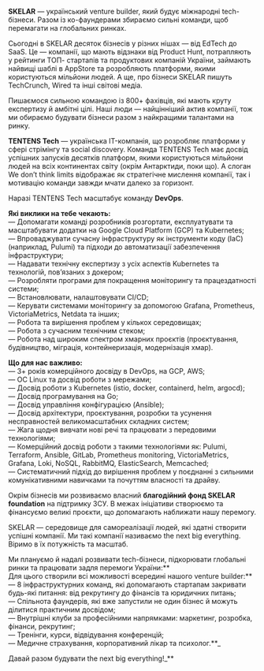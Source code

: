**SKELAR** — український venture builder, який будує міжнародні tech-бізнеси.
Разом із ко-фаундерами збираємо сильні команди, щоб перемагати на глобальних
ринках.  
  
Сьогодні в SKELAR десяток бізнесів у різних нішах — від EdTech до SaaS. Це —
компанії, що мають відзнаки від Product Hunt, потрапляють у рейтинги ТОП-
стартапів та продуктових компаній України, займають найвищі шаблі в AppStore
та розробляють платформи, якими користуються мільйони людей. А ще, про бізнеси
SKELAR пишуть TechCrunch, Wired та інші світові медіа.  
  
Пишаємося сильною командою із 800+ фахівців, які мають круту експертизу й
амбітні цілі. Наші люди — найцінніший актив компанії, тож ми обираємо будувати
бізнеси разом з найкращими талантами на ринку.  
  
**TENTENS Tech** — українська IT-компанія, що розробляє платформи у сфері
стрімінгу та social discovery. Команда TENTENS Tech має досвід успішних
запусків десятків платформ, якими користуються мільйони людей на всіх
континентах світу (окрім Антарктиди, поки що). А слоган We don’t think limits
відображає як стратегічне мислення компанії, так і мотивацію команди завжди
мчати далеко за горизонт.  
  
Наразі TENTENS Tech масштабує команду **DevOps**.  
  
**Які виклики на тебе чекають:**  
— Допомагати команді розробників розгортати, експлуатувати та масштабувати
додатки на Google Cloud Platform (GCP) та Kubernetes;  
— Впроваджувати сучасну інфраструктуру як інструменти коду (IaC) (наприклад,
Pulumi) та підходи до автоматизації забезпечення інфраструктури;  
— Надавати технічну експертизу з усіх аспектів Kubernetes та технологій,
пов’язаних з докером;  
— Розробляти програми для покращення моніторингу та працездатності системи;  
— Встановлювати, налаштовувати CI/CD;  
— Керувати системами моніторингу за допомогою Grafana, Prometheus,
VictoriaMetrics, Netdata та інших;  
— Робота та вирішення проблем у кількох середовищах;  
— Робота з сучасним технічним стеком;  
— Робота над широким спектром хмарних проєктів (проєктування, будівництво,
міграція, контейнеризація, модернізація хмар).  
  
**Що для нас важливо:**  
— 3+ років комерційного досвіду в DevOps, на GCP, AWS;  
— ОС Linux та досвід роботи з мережами;  
— Досвід роботи з Kubernetes (istio, docker, containerd, helm, argocd);  
— Досвід програмування на Go;  
— Досвід управління конфігурацією (Ansible);  
— Досвід архітектури, проєктування, розробки та усунення несправностей
великомасштабних складних систем;  
— Жага щодня вивчати нові речі та працювати з передовими технологіями;  
— Комерційний досвід роботи з такими технологіями як: Pulumi, Terraform,
Ansible, GitLab, Prometheus monitoring, VictoriaMetrics, Grafana, Loki, NoSQL,
RabbitMQ, ElasticSearch, Memcached;  
— Систематичний підхід до вирішення проблем у поєднанні з сильними
комунікативними навичками та почуттям власності та драйву.

Окрім бізнесів ми розвиваємо власний **благодійний фонд SKELAR foundation** на
підтримку ЗСУ. В межах ініціативи створюємо та фінансуємо великі проєкти, що
допомагають наближати нашу перемогу.  
  
SKELAR — середовище для самореалізації людей, які здатні створити успішні
компанії. Ми такі компанії називаємо the next big everything. Віримо в їх
потужність та масштаб.  
  
Ми плануємо й надалі розвивати tech-бізнеси, підкорювати глобальні ринки та
працювати задля перемоги України:**  
Для цього створили всі можливості всередині нашого venture builder:**  
— 8 інфраструктурних команд, які допомагають стартапам закривати будь-які
питання: від рекрутингу до фінансів та юридичних питань;  
— Спільнота фаундерів, які вже запустили не один бізнес й можуть ділитися
практичним досвідом;  
— Внутрішні клуби за професійними напрямками: маркетинг, розробка, фінанси,
рекрутинг;  
— Тренінги, курси, відвідування конференцій;  
— Медичне страхування, корпоративний лікар та психолог.**_  
  
Давай разом будувати the next big everything!_**
